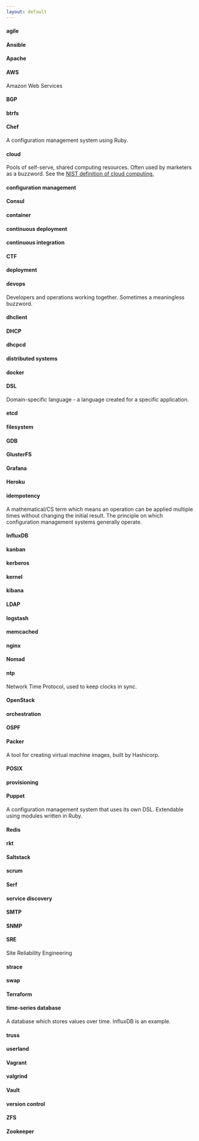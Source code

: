 ```yaml
---
layout: default
---
```

#### agile

#### Ansible

#### Apache

#### AWS
Amazon Web Services

#### BGP

#### btrfs

#### Chef
A configuration management system using Ruby.

#### cloud
Pools of self-serve, shared computing resources. Often used by marketers as a buzzword.
See the [NIST definition of cloud computing.](http://nvlpubs.nist.gov/nistpubs/Legacy/SP/nistspecialpublication800-145.pdf)

#### configuration management

#### Consul

#### container

#### continuous deployment

#### continuous integration

#### CTF

#### deployment

#### devops
Developers and operations working together. Sometimes a meaningless buzzword.

#### dhclient

#### DHCP

#### dhcpcd

#### distributed systems

#### docker

#### DSL
Domain-specific language - a language created for a specific application.

#### etcd

#### filesystem

#### GDB

#### GlusterFS

#### Grafana

#### Heroku

#### idempotency
A mathematical/CS term which means an operation can be applied multiple times without changing the initial result. The principle on which configuration management systems generally operate.

#### InfluxDB

#### kanban

#### kerberos

#### kernel

#### kibana

#### LDAP

#### logstash

#### memcached

#### nginx

#### Nomad

#### ntp
Network Time Protocol, used to keep clocks in sync.

#### OpenStack

#### orchestration

#### OSPF

#### Packer
A tool for creating virtual machine images, built by Hashicorp.

#### POSIX

#### provisioning

#### Puppet
A configuration management system that uses its own DSL. Extendable using modules written in Ruby.

#### Redis

#### rkt

#### Saltstack

#### scrum

#### Serf

#### service discovery

#### SMTP

#### SNMP

#### SRE
Site Reliability Engineering

#### strace

#### swap

#### Terraform

#### time-series database
A database which stores values over time. InfluxDB is an example.

#### truss

#### userland

#### Vagrant

#### valgrind

#### Vault

#### version control

#### ZFS

#### Zookeeper
